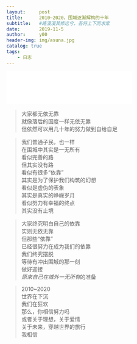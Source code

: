 ```yaml
---
layout:     post
title:      2010~2020，围城逐渐解构的十年
subtitle:   #路漫漫其修远兮，吾将上下而求索
date:       2019-11-5
author:     y00
header-img: img/asuna.jpg
catalog: true
tags:
    - 日志 
---
```



<iframe
  frameborder="no"
  border="0"
  marginwidth="0"
  marginheight="0"
  width="330"
  height="86"
  src="//music.163.com/outchain/player?type=2&id=22651636&auto=0&height=66"
></iframe>


>大家都无依无靠  
就像落后的国度一样无依无靠  
但依然可以用几十年的努力做到自给自足  

>我们普通子民，也一样  
在围城中其实是一无所有  
看似完善的路  
但其实没有路  
看似有很多“依靠”  
其实是为了保护我们构筑的幻想  
看似是虚伪的表象  
其实是真实的峥嵘岁月  
看似努力有幸福的终点  
其实没有止境  

>大家终究明白自己的依靠  
实则无依无靠  
但那些“依靠”  
已经很努力在成为我们的依靠  
我们终究摆脱  
等待有冲出围城的那一刻  
做好迎接  
*原来自己在城外一无所有*的准备  

>2010~2020  
世界在下沉  
我们在狂欢  
那么，你相信努力吗  
或者关于理想，关于爱情  
关于未来，穿越世界的旅行  
我相信  
